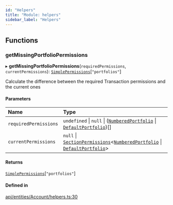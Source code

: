 ```yaml
---
id: "Helpers"
title: "Module: helpers"
sidebar_label: "Helpers"
---
```


## Functions

### getMissingPortfolioPermissions

▸ **getMissingPortfolioPermissions**(`requiredPermissions`, `currentPermissions`): [`SimplePermissions`](../../../../../interfaces/API/Entities/Types/SimplePermissions/SimplePermissions.md)[``"portfolios"``]

Calculate the difference between the required Transaction permissions and the current ones

#### Parameters

| Name | Type |
| :------ | :------ |
| `requiredPermissions` | `undefined` \| ``null`` \| ([`NumberedPortfolio`](../../../../../classes/API/Entities/NumberedPortfolio/NumberedPortfolio.md) \| [`DefaultPortfolio`](../../../../../classes/API/Entities/DefaultPortfolio/DefaultPortfolio.md))[] |
| `currentPermissions` | ``null`` \| [`SectionPermissions`](../../../../../interfaces/API/Entities/Types/SectionPermissions/SectionPermissions.md)\<[`NumberedPortfolio`](../../../../../classes/API/Entities/NumberedPortfolio/NumberedPortfolio.md) \| [`DefaultPortfolio`](../../../../../classes/API/Entities/DefaultPortfolio/DefaultPortfolio.md)\> |

#### Returns

[`SimplePermissions`](../../../../../interfaces/API/Entities/Types/SimplePermissions/SimplePermissions.md)[``"portfolios"``]

#### Defined in

[api/entities/Account/helpers.ts:30](https://github.com/PolymeshAssociation/polymesh-sdk/blob/88db4a911/src/api/entities/Account/helpers.ts#L30)
